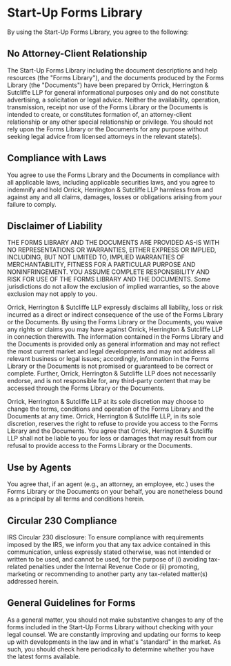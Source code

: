 Start-Up Forms Library
======================

By using the Start-Up Forms Library, you agree to the following:

No Attorney-Client Relationship
-------------------------------

The Start-Up Forms Library including the document descriptions and help resources (the "Forms Library"), and the documents produced by the Forms Library (the "Documents") have been prepared by Orrick, Herrington & Sutcliffe LLP for general informational purposes only and do not constitute advertising, a solicitation or legal advice. Neither the availability, operation, transmission, receipt nor use of the Forms Library or the Documents is intended to create, or constitutes formation of, an attorney-client relationship or any other special relationship or privilege. You should not rely upon the Forms Library or the Documents for any purpose without seeking legal advice from licensed attorneys in the relevant state(s).

Compliance with Laws
--------------------

You agree to use the Forms Library and the Documents in compliance with all applicable laws, including applicable securities laws, and you agree to indemnify and hold Orrick, Herrington & Sutcliffe LLP harmless from and against any and all claims, damages, losses or obligations arising from your failure to comply.

Disclaimer of Liability
-----------------------

THE FORMS LIBRARY AND THE DOCUMENTS ARE PROVIDED AS-IS WITH NO REPRESENTATIONS OR WARRANTIES, EITHER EXPRESS OR IMPLIED, INCLUDING, BUT NOT LIMITED TO, IMPLIED WARRANTIES OF MERCHANTABILITY, FITNESS FOR A PARTICULAR PURPOSE AND NONINFRINGEMENT. YOU ASSUME COMPLETE RESPONSIBILITY AND RISK FOR USE OF THE FORMS LIBRARY AND THE DOCUMENTS. Some jurisdictions do not allow the exclusion of implied warranties, so the above exclusion may not apply to you.

Orrick, Herrington & Sutcliffe LLP expressly disclaims all liability, loss or risk incurred as a direct or indirect consequence of the use of the Forms Library or the Documents. By using the Forms Library or the Documents, you waive any rights or claims you may have against Orrick, Herrington & Sutcliffe LLP in connection therewith. The information contained in the Forms Library and the Documents is provided only as general information and may not reflect the most current market and legal developments and may not address all relevant business or legal issues; accordingly, information in the Forms Library or the Documents is not promised or guaranteed to be correct or complete. Further, Orrick, Herrington & Sutcliffe LLP does not necessarily endorse, and is not responsible for, any third-party content that may be accessed through the Forms Library or the Documents.

Orrick, Herrington & Sutcliffe LLP at its sole discretion may choose to change the terms, conditions and operation of the Forms Library and the Documents at any time. Orrick, Herrington & Sutcliffe LLP, in its sole discretion, reserves the right to refuse to provide you access to the Forms Library and the Documents. You agree that Orrick, Herrington & Sutcliffe LLP shall not be liable to you for loss or damages that may result from our refusal to provide access to the Forms Library or the Documents.

Use by Agents
-------------

You agree that, if an agent (e.g., an attorney, an employee, etc.) uses the Forms Library or the Documents on your behalf, you are nonetheless bound as a principal by all terms and conditions herein.

Circular 230 Compliance
-----------------------

IRS Circular 230 disclosure: To ensure compliance with requirements imposed by the IRS, we inform you that any tax advice contained in this communication, unless expressly stated otherwise, was not intended or written to be used, and cannot be used, for the purpose of (i) avoiding tax-related penalties under the Internal Revenue Code or (ii) promoting, marketing or recommending to another party any tax-related matter(s) addressed herein.


General Guidelines for Forms
----------------------------

As a general matter, you should not make substantive changes to any of the forms included in the Start-Up Forms Library without checking with your legal counsel. We are constantly improving and updating our forms to keep up with developments in the law and in what's "standard" in the market. As such, you should check here periodically to determine whether you have the latest forms available.

